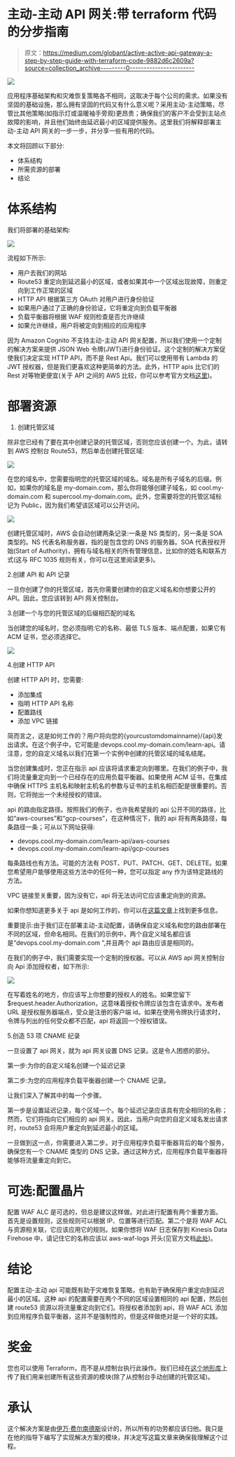 # 主动-主动 API 网关:带 terraform 代码的分步指南

> 原文：<https://medium.com/globant/active-active-api-gateway-a-step-by-step-guide-with-terraform-code-9882d6c2609a?source=collection_archive---------0----------------------->

![](img/b96b5f81a1170734dd8db071e0145dcd.png)

应用程序基础架构和灾难恢复策略各不相同，这取决于每个公司的需求。如果没有坚固的基础设施，那么拥有坚固的代码又有什么意义呢？采用主动-主动策略，尽管比其他策略(如指示灯或温暖袖手旁观)更昂贵；确保我们的客户不会受到主站点故障的影响，并且他们始终由延迟最小的区域提供服务。这里我们将解释部署主动-主动 API 网关的一步一步，并分享一些有用的代码。

本文将回顾以下部分:

*   体系结构
*   所需资源的部署
*   结论

# 体系结构

我们将部署的基础架构:

![](img/de1518e187837d438b86bac6280c4f82.png)

流程如下所示:

*   用户去我们的网站
*   Route53 重定向到延迟最小的区域，或者如果其中一个区域出现故障，则重定向到工作正常的区域
*   HTTP API 根据第三方 OAuth 对用户进行身份验证
*   如果用户通过了正确的身份验证，它将重定向到负载平衡器
*   负载平衡器将根据 WAF 规则检查是否允许继续
*   如果允许继续，用户将被定向到相应的应用程序

因为 Amazon Cognito 不支持主动-主动 API 网关配置，所以我们使用一个定制的解决方案来提供 JSON Web 令牌(JWT)进行身份验证。这个定制的解决方案促使我们决定实现 HTTP API，而不是 Rest Api。我们可以使用带有 Lambda 的 JWT 授权器，但是我们更喜欢这种更简单的方法。此外，HTTP apis 比它们的 Rest 对等物更便宜(关于 API 之间的 AWS 比较，你可以参考官方文档[这里](https://docs.aws.amazon.com/apigateway/latest/developerguide/http-api-vs-rest.html))。

# 部署资源

1.  创建托管区域

除非您已经有了要在其中创建记录的托管区域，否则您应该创建一个。为此，请转到 AWS 控制台 Route53，然后单击创建托管区域:

![](img/33fde553137b14d647bd9215b40c8574.png)

在您的域名中，您需要指明您的托管区域的域名。域名是所有子域名的后缀。例如，如果你的域名是 my-domain.com，那么你将能够创建子域名，如 cool.my-domain.com 和 supercool.my-domain.com。此外，您需要将您的托管区域标记为 Public，因为我们希望该区域可以公开访问。

![](img/2b1fe8250c4c407d7b59958520cfd745.png)

创建托管区域时，AWS 会自动创建两条记录:一条是 NS 类型的，另一条是 SOA 类型的。NS 代表名称服务器，指的是包含您的 DNS 的服务器。SOA 代表授权开始(Start of Authority)，拥有与域名相关的所有管理信息，比如你的姓名和联系方式(这与 RFC 1035 规则有关，你可以在这里阅读更多)。

2.创建 API 和 API 记录

一旦你创建了你的托管区域，首先你需要创建你的自定义域名和你想要公开的 API。因此，您应该转到 API 网关控制台。

3.创建一个与您的托管区域的后缀相匹配的域名

当创建您的域名时，您必须指明:它的名称、最低 TLS 版本、端点配置，如果它有 ACM 证书，您必须选择它。

![](img/c8b86512ac2de251fa95326c978fd8b3.png)

4.创建 HTTP API

创建 HTTP API 时，您需要:

*   添加集成
*   指明 HTTP API 名称
*   配置路线
*   添加 VPC 链接

简而言之，这是如何工作的？用户将向您的{yourcustomdomainname}/{api}发出请求。在这个例子中，它可能是:devops.cool.my-domain.com/learn-api。请注意，您的自定义域名以我们在第一个实例中创建的托管区域的域名结尾。

当您创建集成时，您正在指示 api 应该将请求重定向到哪里。在我们的例子中，我们将流量重定向到一个已经存在的应用负载平衡器。如果使用 ACM 证书，在集成中确保 HTTPS 主机名和映射主机名的参数与证书的主机名相匹配是很重要的。否则，它将抛出一个未经授权的错误。

api 的路由指定路径。按照我们的例子，也许我希望我的 api 公开不同的路径，比如“aws-courses”和“gcp-courses”，在这种情况下，我的 api 将有两条路径，每条路径一条；可从以下网址获得:

*   devops.cool.my-domain.com/learn-api/aws-courses
*   devops.cool.my-domain.com/learn-api/gcp-courses

每条路线也有方法。可能的方法有 POST、PUT、PATCH、GET、DELETE。如果您希望用户能够使用这些方法中的任何一种，您可以指定 any 作为该特定路线的方法。

VPC 链接至关重要，因为没有它，api 将无法访问它应该重定向到的资源。

如果你想知道更多关于 api 是如何工作的，你可以在[这篇文章](https://www.alexdebrie.com/posts/api-gateway-elements/)上找到更多信息。

重要提示:由于我们正在部署主动-主动配置，请确保自定义域名和您的路由部署在不同的区域，但命名相同。在我们的示例中，两个自定义域名都应该是“devops.cool.my-domain.com ”,并且两个 api 路由应该是相同的。

在我们的例子中，我们需要实现一个定制的授权器。可以从 AWS api 网关控制台向 Api 添加授权者，如下所示:

![](img/d2f498a213a81b55e0c636d0ba285ad6.png)

在写着姓名的地方，你应该写上你想要的授权人的姓名。如果您留下$request.header.Authorization，这意味着授权令牌应该包含在请求中。发布者 URL 是授权服务器端点，受众是注册的客户端 id。如果在使用令牌执行请求时，令牌与列出的任何受众都不匹配，api 将返回一个授权错误。

5.创造 53 项 CNAME 纪录

一旦设置了 api 网关，就为 api 网关设置 DNS 记录。这是令人困惑的部分。

第一步:为你的自定义域名创建一个延迟记录

第二步:为您的应用程序负载平衡器创建一个 CNAME 记录。

让我们深入了解其中的每一个步骤。

第一步是设置延迟记录，每个区域一个。每个延迟记录应该具有完全相同的名称；然而，它们将指向它们相应的 api 网关。因此，当用户向您的自定义域名发出请求时，route53 会将用户重定向到延迟最小的区域。

一旦做到这一点，你需要进入第二步。对于应用程序负载平衡器背后的每个服务，确保您有一个 CNAME 类型的 DNS 记录。通过这种方式，应用程序负载平衡器将能够将流量重定向到它。

# 可选:配置晶片

配置 WAF ALC 是可选的，但总是建议这样做。对此进行配置有两个重要方面。首先是设置规则，这些规则可以根据 IP、位置等进行匹配。第二个是将 WAF ACL 与资源相关联，它应该应用它的规则。如果你想将 WAF 日志保存到 Kinesis Data Firehose 中，请记住它的名称应该以 aws-waf-logs 开头(见官方文档[此处](https://docs.aws.amazon.com/waf/latest/developerguide/logging-kinesis.html))。

# 结论

配置主动-主动 api 可能既有助于灾难恢复策略，也有助于确保用户重定向到延迟最小的区域。这种 api 的配置需要在两个不同的区域设置相同的 api 配置，然后创建 route53 资源以将流量重定向到它们。将授权者添加到 api，将 WAF ACL 添加到应用程序负载平衡器，这并不是强制性的，但是这样做绝对是一个好的实践。

# 奖金

您也可以使用 Terraform，而不是从控制台执行此操作。我们已经在[这个地形库](https://registry.terraform.io/modules/rgg1993/api-gateway/aws/1.0.0)上传了我们用来创建所有这些资源的模块(除了从控制台手动创建的托管区域)。

# 承认

这个解决方案是由[伊万·费尔南德斯](https://www.linkedin.com/in/ivanferb?miniProfileUrn=urn%3Ali%3Afs_miniProfile%3AACoAAA9buSIBllgcvnAXktSbJJ96--ECOmykhd8&lipi=urn%3Ali%3Apage%3Ad_flagship3_search_srp_all%3BzrVmI26AT0mqMrcC0CYwVw%3D%3D)设计的，所以所有的功劳都应该归他。我只是在他的指导下编写了实现解决方案的模块，并决定写这篇文章来确保我理解这个过程。